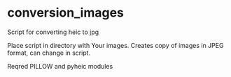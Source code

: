 # conversion_images
Script for converting heic to jpg

Place script in directory with Your images. Creates copy of images in JPEG format, can change in script.

Reqred PILLOW and pyheic modules
